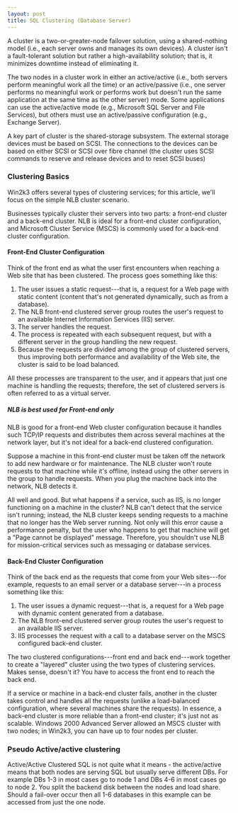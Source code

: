 ```yaml
---
layout: post 
title: SQL Clustering (Database Server)
---
```


A cluster is a two-or-greater-node failover solution, using a
shared-nothing model (i.e., each server owns and manages its own
devices). A cluster isn't a fault-tolerant solution but rather a
high-availability solution; that is, it minimizes downtime instead of
eliminating it.

The two nodes in a cluster work in either an active/active (i.e., both
servers perform meaningful work all the time) or an active/passive
(i.e., one server performs no meaningful work or performs work but
doesn't run the same application at the same time as the other server)
mode. Some applications can use the active/active mode (e.g., Microsoft
SQL Server and File Services), but others must use an active/passive
configuration (e.g., Exchange Server).

A key part of cluster is the shared-storage subsystem. The external
storage devices must be based on SCSI. The connections to the devices
can be based on either SCSI or SCSI over fibre channel (the cluster uses
SCSI commands to reserve and release devices and to reset SCSI buses)

### Clustering Basics

Win2k3 offers several types of clustering services; for this article,
we\'ll focus on the simple NLB cluster scenario.

Businesses typically cluster their servers into two parts: a front-end
cluster and a back-end cluster. NLB is ideal for a front-end cluster
configuration, and Microsoft Cluster Service (MSCS) is commonly used for
a back-end cluster configuration.

#### Front-End Cluster Configuration

Think of the front end as what the user first encounters when reaching a
Web site that has been clustered. The process goes something like this:

1.  The user issues a static request---that is, a request for a Web page
    with static content (content that\'s not generated dynamically, such
    as from a database).
2.  The NLB front-end clustered server group routes the user\'s request
    to an available Internet Information Services (IIS) server.
3.  The server handles the request.
4.  The process is repeated with each subsequent request, but with a
    different server in the group handling the new request.
5.  Because the requests are divided among the group of clustered
    servers, thus improving both performance and availability of the Web
    site, the cluster is said to be load balanced.

All these processes are transparent to the user, and it appears that
just one machine is handling the requests; therefore, the set of
clustered servers is often referred to as a virtual server.

##### NLB is best used for Front-end only

NLB is good for a front-end Web cluster configuration because it handles
such TCP/IP requests and distributes them across several machines at the
network layer, but it\'s not ideal for a back-end clustered
configuration.

Suppose a machine in this front-end cluster must be taken off the
network to add new hardware or for maintenance. The NLB cluster won\'t
route requests to that machine while it\'s offline, instead using the
other servers in the group to handle requests. When you plug the machine
back into the network, NLB detects it.

All well and good. But what happens if a service, such as IIS, is no
longer functioning on a machine in the cluster? NLB can\'t detect that
the service isn\'t running; instead, the NLB cluster keeps sending
requests to a machine that no longer has the Web server running. Not
only will this error cause a performance penalty, but the user who
happens to get that machine will get a \"Page cannot be displayed\"
message. Therefore, you shouldn\'t use NLB for mission-critical services
such as messaging or database services.

#### Back-End Cluster Configuration

Think of the back end as the requests that come from your Web
sites---for example, requests to an email server or a database
server---in a process something like this:

1.  The user issues a dynamic request---that is, a request for a Web
    page with dynamic content generated from a database.
2.  The NLB front-end clustered server group routes the user\'s request
    to an available IIS server.
3.  IIS processes the request with a call to a database server on the
    MSCS configured back-end cluster.

The two clustered configurations---front end and back end---work
together to create a \"layered\" cluster using the two types of
clustering services. Makes sense, doesn\'t it? You have to access the
front end to reach the back end.

If a service or machine in a back-end cluster fails, another in the
cluster takes control and handles all the requests (unlike a
load-balanced configuration, where several machines share the requests).
In essence, a back-end cluster is more reliable than a front-end
cluster; it\'s just not as scalable. Windows 2000 Advanced Server
allowed an MSCS cluster with two nodes; in Win2k3, you can have up to
four nodes per cluster.

### Pseudo Active/active clustering

Active/Active Clustered SQL is not quite what it means - the
active/active means that both nodes are serving SQL but usually serve
different DBs. For example DBs 1-3 in most cases go to node 1 and DBs
4-6 in most cases go to node 2. You split the backend disk between the
nodes and load share. Should a fail-over occur then all 1-6 databases in
this example can be accessed from just the one node.

